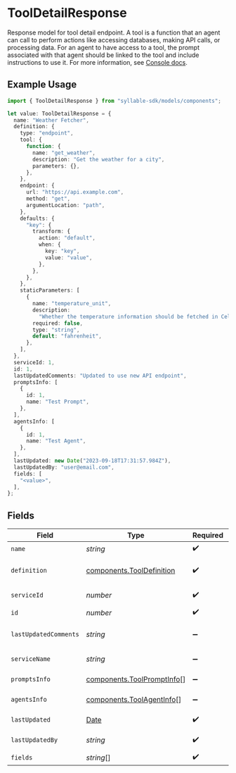 # ToolDetailResponse

Response model for tool detail endpoint.
A tool is a function that an agent can call to perform actions like accessing databases,
making API calls, or processing data. For an agent to have access to a tool, the prompt
associated with that agent should be linked to the tool and include instructions to use it.
For more information, see [Console docs](https://docs.syllable.ai/Resources/Tools).

## Example Usage

```typescript
import { ToolDetailResponse } from "syllable-sdk/models/components";

let value: ToolDetailResponse = {
  name: "Weather Fetcher",
  definition: {
    type: "endpoint",
    tool: {
      function: {
        name: "get_weather",
        description: "Get the weather for a city",
        parameters: {},
      },
    },
    endpoint: {
      url: "https://api.example.com",
      method: "get",
      argumentLocation: "path",
    },
    defaults: {
      "key": {
        transform: {
          action: "default",
          when: {
            key: "key",
            value: "value",
          },
        },
      },
    },
    staticParameters: [
      {
        name: "temperature_unit",
        description:
          "Whether the temperature information should be fetched in Celsius or Fahrenheit",
        required: false,
        type: "string",
        default: "fahrenheit",
      },
    ],
  },
  serviceId: 1,
  id: 1,
  lastUpdatedComments: "Updated to use new API endpoint",
  promptsInfo: [
    {
      id: 1,
      name: "Test Prompt",
    },
  ],
  agentsInfo: [
    {
      id: 1,
      name: "Test Agent",
    },
  ],
  lastUpdated: new Date("2023-09-18T17:31:57.984Z"),
  lastUpdatedBy: "user@email.com",
  fields: [
    "<value>",
  ],
};
```

## Fields

| Field                                                                                                        | Type                                                                                                         | Required                                                                                                     | Description                                                                                                  | Example                                                                                                      |
| ------------------------------------------------------------------------------------------------------------ | ------------------------------------------------------------------------------------------------------------ | ------------------------------------------------------------------------------------------------------------ | ------------------------------------------------------------------------------------------------------------ | ------------------------------------------------------------------------------------------------------------ |
| `name`                                                                                                       | *string*                                                                                                     | :heavy_check_mark:                                                                                           | The name of the tool                                                                                         | Weather Fetcher                                                                                              |
| `definition`                                                                                                 | [components.ToolDefinition](../../models/components/tooldefinition.md)                                       | :heavy_check_mark:                                                                                           | A tool that can be called from an LLM during the conversation. See https://docs.syllable.ai/Resources/Tools. |                                                                                                              |
| `serviceId`                                                                                                  | *number*                                                                                                     | :heavy_check_mark:                                                                                           | Internal ID of the service to which the tool belongs                                                         | 1                                                                                                            |
| `id`                                                                                                         | *number*                                                                                                     | :heavy_check_mark:                                                                                           | The internal ID of the tool                                                                                  | 1                                                                                                            |
| `lastUpdatedComments`                                                                                        | *string*                                                                                                     | :heavy_minus_sign:                                                                                           | Comments for the most recent edit to the tool.                                                               | Updated to use new API endpoint                                                                              |
| `serviceName`                                                                                                | *string*                                                                                                     | :heavy_minus_sign:                                                                                           | The name of the service to which the tool belongs                                                            |                                                                                                              |
| `promptsInfo`                                                                                                | [components.ToolPromptInfo](../../models/components/toolpromptinfo.md)[]                                     | :heavy_minus_sign:                                                                                           | IDs and names of the prompts linked to the tool                                                              |                                                                                                              |
| `agentsInfo`                                                                                                 | [components.ToolAgentInfo](../../models/components/toolagentinfo.md)[]                                       | :heavy_minus_sign:                                                                                           | IDs and names of the agents linked to the tool via a prompt                                                  |                                                                                                              |
| `lastUpdated`                                                                                                | [Date](https://developer.mozilla.org/en-US/docs/Web/JavaScript/Reference/Global_Objects/Date)                | :heavy_check_mark:                                                                                           | The timestamp of the most recent update to the service                                                       |                                                                                                              |
| `lastUpdatedBy`                                                                                              | *string*                                                                                                     | :heavy_check_mark:                                                                                           | The email of the user who last updated the tool                                                              | user@email.com                                                                                               |
| `fields`                                                                                                     | *string*[]                                                                                                   | :heavy_check_mark:                                                                                           | Fields that the tool accepts as input                                                                        |                                                                                                              |